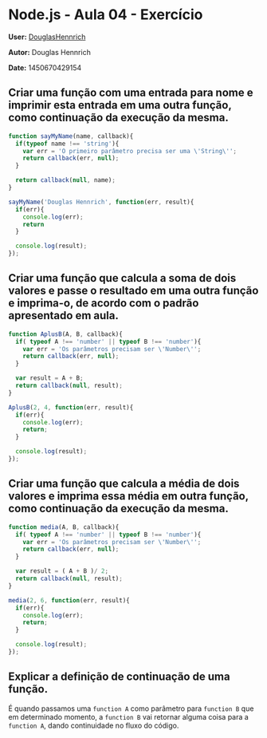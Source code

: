 # Node.js - Aula 04 - Exercício
**User:** [DouglasHennrich](https://github.com/DouglasHennrich)

**Autor:** Douglas Hennrich

**Date:** 1450670429154

## Criar uma função com uma entrada para nome e imprimir esta entrada em uma outra função, como continuação da execução da mesma.
```js
function sayMyName(name, callback){
  if(typeof name !== 'string'){
    var err = 'O primeiro parâmetro precisa ser uma \'String\'';
    return callback(err, null);
  }

  return callback(null, name);
}

sayMyName('Douglas Hennrich', function(err, result){
  if(err){
    console.log(err);
    return
  }

  console.log(result);
});
```

## Criar uma função que calcula a soma de dois valores e passe o resultado em uma outra função e imprima-o, de acordo com o padrão apresentado em aula.
```js
function AplusB(A, B, callback){
  if( typeof A !== 'number' || typeof B !== 'number'){
    var err = 'Os parâmetros precisam ser \'Number\'';
    return callback(err, null);
  }

  var result = A + B;
  return callback(null, result);
}

AplusB(2, 4, function(err, result){
  if(err){
    console.log(err);
    return;
  }

  console.log(result);
});
```

## Criar uma função que calcula a média de dois valores e imprima essa média em outra função, como continuação da execução da mesma.
```js
function media(A, B, callback){
  if( typeof A !== 'number' || typeof B !== 'number'){
    var err = 'Os parâmetros precisam ser \'Number\'';
    return callback(err, null);
  }

  var result = ( A + B )/ 2;
  return callback(null, result);
}

media(2, 6, function(err, result){
  if(err){
    console.log(err);
    return;
  }

  console.log(result);
});
```

## Explicar a definição de continuação de uma função.
É quando passamos uma `function A` como parâmetro para `function B` que em determinado momento, a `function B` vai retornar alguma coisa para a `function A`, dando continuidade no fluxo do código.
